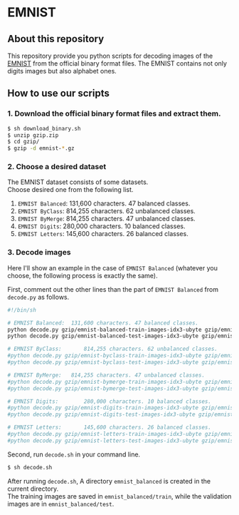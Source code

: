 # EMNIST

## About this repository

This repository provide you python scripts for decoding images
of the [EMNIST](https://www.nist.gov/itl/iad/image-group/emnist-dataset) from the official binary format files.
The EMNIST contains not only digits images but also alphabet ones.

## How to use our scripts

### 1. Download the official binary format files and extract them.

```bash
$ sh download_binary.sh
$ unzip gzip.zip
$ cd gzip/
$ gzip -d emnist-*.gz
```

### 2. Choose a desired dataset

The EMNIST dataset consists of some datasets.  
Choose desired one from the following list.  

1. `EMNIST Balanced`:	131,600 characters. 47 balanced classes.
2. `EMNIST ByClass`:		814,255 characters. 62 unbalanced classes.
3. `EMNIST ByMerge`: 	814,255 characters. 47 unbalanced classes.
4. `EMNIST Digits`:		280,000 characters. 10 balanced classes.
5. `EMNIST Letters`:		145,600 characters. 26 balanced classes.

### 3. Decode images

Here I'll show an example in the case of `EMNIST Balanced` (whatever you choose, the following process is exactly the same).  

First, comment out the other lines than the part of `EMNIST Balanced` from `decode.py` as follows.

```bash
#!/bin/sh

# EMNIST Balanced:	131,600 characters. 47 balanced classes.
python decode.py gzip/emnist-balanced-train-images-idx3-ubyte gzip/emnist-balanced-train-labels-idx1-ubyte gzip/emnist-balanced-mapping.txt ./emnist_balanced/train
python decode.py gzip/emnist-balanced-test-images-idx3-ubyte gzip/emnist-balanced-test-labels-idx1-ubyte gzip/emnist-balanced-mapping.txt ./emnist_balanced/test

# EMNIST ByClass:		814,255 characters. 62 unbalanced classes.
#python decode.py gzip/emnist-byclass-train-images-idx3-ubyte gzip/emnist-byclass-train-labels-idx1-ubyte gzip/emnist-byclass-mapping.txt ./emnist_byclass/train
#python decode.py gzip/emnist-byclass-test-images-idx3-ubyte gzip/emnist-byclass-test-labels-idx1-ubyte gzip/emnist-byclass-mapping.txt ./emnist_byclass/test

# EMNIST ByMerge: 	814,255 characters. 47 unbalanced classes.
#python decode.py gzip/emnist-bymerge-train-images-idx3-ubyte gzip/emnist-bymerge-train-labels-idx1-ubyte gzip/emnist-bymerge-mapping.txt ./emnist_bymerge/train
#python decode.py gzip/emnist-bymerge-test-images-idx3-ubyte gzip/emnist-bymerge-test-labels-idx1-ubyte gzip/emnist-bymerge-mapping.txt ./emnist_bymerge/test

# EMNIST Digits:		280,000 characters. 10 balanced classes.
#python decode.py gzip/emnist-digits-train-images-idx3-ubyte gzip/emnist-digits-train-labels-idx1-ubyte gzip/emnist-digits-mapping.txt ./emnist_digits/train
#python decode.py gzip/emnist-digits-test-images-idx3-ubyte gzip/emnist-digits-test-labels-idx1-ubyte gzip/emnist-digits-mapping.txt ./emnist_digits/test

# EMNIST Letters:		145,600 characters. 26 balanced classes.
#python decode.py gzip/emnist-letters-train-images-idx3-ubyte gzip/emnist-letters-train-labels-idx1-ubyte gzip/emnist-letters-mapping.txt ./emnist_letters/train
#python decode.py gzip/emnist-letters-test-images-idx3-ubyte gzip/emnist-letters-test-labels-idx1-ubyte gzip/emnist-letters-mapping.txt ./emnist_letters/test
```

Second, run `decode.sh` in your command line.

```bash
$ sh decode.sh
```

After running `decode.sh`, A directory `emnist_balanced` is created in the current directory.  
The training images are saved in `emnist_balanced/train`, while the validation images are in `emnist_balanced/test`.  
